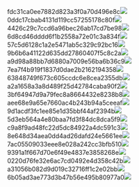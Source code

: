 fdc31ca0ee7882d823a3f0a70d496e8c<img  src="https://img.alicdn.com/bao/uploaded/i3/2639837995/TB2me9npIj_B1NjSZFHXXaDWpXa_!!2639837995.jpg_160x160.jpg">
0ddc17cbab4131d119cc57255178c80f<img  src="https://img.alicdn.com/bao/uploaded/i1/2639837995/O1CN0128vl0KHRyAexEmp_!!2639837995.jpg_160x160.jpg">
4426c29c7ccd6a96bec26ab17cd7be98<img  src="https://img.alicdn.com/bao/uploaded/i4/2639837995/O1CN0128vl03pVszyGMqJ_!!2639837995.jpg_160x160.jpg">
6d8cd46dddd6f1b2558a72e01c3a834f<img  src="https://img.alicdn.com/bao/uploaded/i2/2639837995/O1CN0128vl0Ih2dy6u3Fm_!!2639837995.jpg_160x160.jpg">
57c5d6128c1a2e5471ab5c329c92bc16<img  src="https://img.alicdn.com/bao/uploaded/i3/2639837995/O1CN0128vl0EHQKbxN3lK_!!2639837995.jpg_160x160.jpg">
9b6b6a41122d635dd27860407f5c8c2a<img  src="https://img.alicdn.com/bao/uploaded/i4/2639837995/O1CN0128vl0WN9kjPa3ZD_!!2639837995.jpg_160x160.jpg">
a9d98a88bb7d6880a7009e56ba6b36c9<img  src="https://img.alicdn.com/bao/uploaded/i2/2639837995/TB2mEA3prZnBKNjSZFGXXbt3FXa_!!2639837995.jpg_160x160.jpg">
7ea7f4b919f1837d0dae2b2162194358<img  src="https://img.alicdn.com/bao/uploaded/i2/2639837995/O1CN0128vl0QpJsAxAuM2_!!2639837995.jpg_160x160.jpg">
63848749f673c605ccdc6e8cea2355db<img  src="https://img.alicdn.com/bao/uploaded/i1/2639837995/O1CN0128vl0Y8l0ANbkeI_!!2639837995.jpg_160x160.jpg">
a2a1658a3a8d489f25d42784caba90f2<img  src="https://img.alicdn.com/bao/uploaded/i4/2639837995/O1CN0128vl0FocLMl3t6j_!!2639837995.jpg_160x160.jpg">
3bf64947d9a79fec8a8664432e8238b8<img  src="https://img.alicdn.com/bao/uploaded/i4/2639837995/O1CN0128vl0crlIuBjuDl_!!2639837995.jpg_160x160.jpg">
aee68e9a65e7660ac4b243b94a5ceeaf<img  src="https://img.alicdn.com/bao/uploaded/i3/2639837995/TB2Z4ECncj_B1NjSZFHXXaDWpXa_!!2639837995.jpg_160x160.jpg">
9d1acdf3fc1ee85e1d35bbf44af2394b<img  src="https://img.alicdn.com/imgextra/i3/2639837995/O1CN0128vl0m1CVnHdsYm_!!2639837995.jpg">
5d3eb564a4e80baa7fd3f84dc8dca5f9<img  src="https://img.alicdn.com/imgextra/i3/2639837995/O1CN0128vl0jx6YAdSqmD_!!2639837995.jpg">
c9a8f9ad48fc22d5dc84922a4dc591c3<img  src="https://img.alicdn.com/imgextra/i4/2639837995/O1CN0128vl0lO9R3Wr5Vx_!!2639837995.jpg">
8e648d34aea0dd4ad26dafd24e5661ee<img  src="https://img.alicdn.com/imgextra/i4/2639837995/O1CN0128vl0jx5PaGBBQl_!!2639837995.jpg">
7ac05509033eee8e028a242cc3bfb510<img  src="https://img.alicdn.com/imgextra/i4/2639837995/O1CN0128vl0kNbnuQq4l6_!!2639837995.jpg">
9391a1f667d70e6f49e4837e3858268e<img  src="https://img.alicdn.com/imgextra/i1/2639837995/O1CN0128vl0lTxY5vS60L_!!2639837995.jpg">
0220d76fe32e6ac7cd0492e4d358c42b<img  src="https://img.alicdn.com/imgextra/i4/2639837995/O1CN0128vl0l9zz0mQ1dZ_!!2639837995.jpg">
a31056b082d9d019c32716ff1c2e02bb<img  src="https://img.alicdn.com/imgextra/i2/2639837995/O1CN0128vl0m1Bhtgjz4e_!!2639837995.jpg">
6b05ad3ae773d3b47b56e495b80977a0<img  src="https://img.alicdn.com/imgextra/i2/2639837995/O1CN0128vl0jx7gr9EqwD_!!2639837995.jpg">

